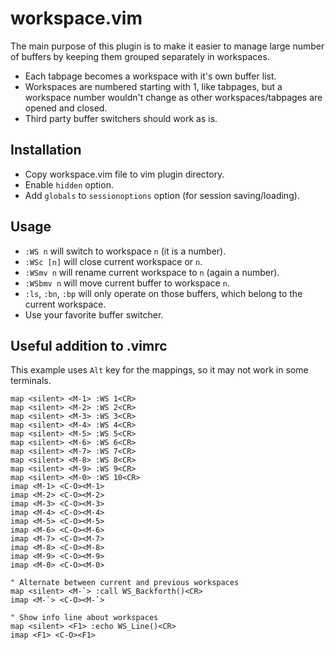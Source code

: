 # workspace.vim

The main purpose of this plugin is to make it easier
to manage large number of buffers by keeping
them grouped separately in workspaces.

* Each tabpage becomes a workspace with it's own buffer list.
* Workspaces are numbered starting with 1, like tabpages,
  but a workspace number wouldn't change as other
  workspaces/tabpages are opened and closed.
* Third party buffer switchers should work as is.

## Installation

* Copy workspace.vim file to vim plugin directory.
* Enable `hidden` option.
* Add `globals` to `sessionoptions` option (for session saving/loading).

## Usage

* `:WS n` will switch to workspace `n` (it is a number).
* `:WSc [n]` will close current workspace or `n`.
* `:WSmv n` will rename current workspace to `n` (again a number).
* `:WSbmv n` will move current buffer to workspace `n`.
* `:ls`, `:bn`, `:bp` will only operate on those buffers, which belong to the current workspace.
* Use your favorite buffer switcher.

## Useful addition to .vimrc

This example uses `Alt` key for the mappings, so it may not work in some terminals.

```vim
map <silent> <M-1> :WS 1<CR>
map <silent> <M-2> :WS 2<CR>
map <silent> <M-3> :WS 3<CR>
map <silent> <M-4> :WS 4<CR>
map <silent> <M-5> :WS 5<CR>
map <silent> <M-6> :WS 6<CR>
map <silent> <M-7> :WS 7<CR>
map <silent> <M-8> :WS 8<CR>
map <silent> <M-9> :WS 9<CR>
map <silent> <M-0> :WS 10<CR>
imap <M-1> <C-O><M-1>
imap <M-2> <C-O><M-2>
imap <M-3> <C-O><M-3>
imap <M-4> <C-O><M-4>
imap <M-5> <C-O><M-5>
imap <M-6> <C-O><M-6>
imap <M-7> <C-O><M-7>
imap <M-8> <C-O><M-8>
imap <M-9> <C-O><M-9>
imap <M-0> <C-O><M-0>

" Alternate between current and previous workspaces
map <silent> <M-`> :call WS_Backforth()<CR>
imap <M-`> <C-O><M-`>

" Show info line about workspaces
map <silent> <F1> :echo WS_Line()<CR>
imap <F1> <C-O><F1>
```

